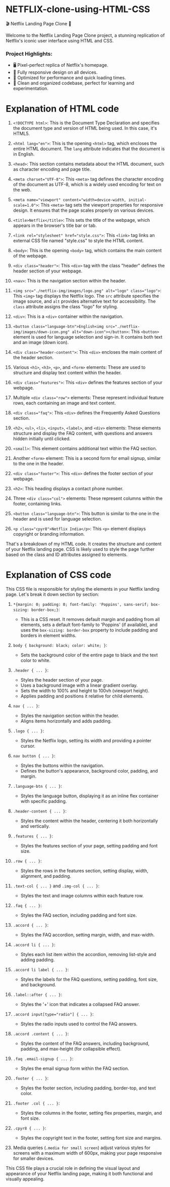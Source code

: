 # NETFLIX-clone-using-HTML-CSS
🎬 Netflix Landing Page Clone 🍿

Welcome to the Netflix Landing Page Clone project, a stunning replication of Netflix's iconic user interface using HTML and CSS.

### Project Highlights:
- 🖥️ Pixel-perfect replica of Netflix's homepage.
- 📱 Fully responsive design on all devices.
- 🚀 Optimized for performance and quick loading times.
- 🧩 Clean and organized codebase, perfect for learning and experimentation.

# Explanation of HTML code
1. `<!DOCTYPE html>`: This is the Document Type Declaration and specifies the document type and version of HTML being used. In this case, it's HTML5.

2. `<html lang="en">`: This is the opening `<html>` tag, which encloses the entire HTML document. The `lang` attribute indicates that the document is in English.

3. `<head>`: This section contains metadata about the HTML document, such as character encoding and page title.

4. `<meta charset="UTF-8">`: This `<meta>` tag defines the character encoding of the document as UTF-8, which is a widely used encoding for text on the web.

5. `<meta name="viewport" content="width=device-width, initial-scale=1.0">`: This `<meta>` tag sets the viewport properties for responsive design. It ensures that the page scales properly on various devices.

6. `<title>Netflix</title>`: This sets the title of the webpage, which appears in the browser's title bar or tab.

7. `<link rel="stylesheet" href="style.css">`: This `<link>` tag links an external CSS file named "style.css" to style the HTML content.

8. `<body>`: This is the opening `<body>` tag, which contains the main content of the webpage.

9. `<div class="header">`: This `<div>` tag with the class "header" defines the header section of your webpage.

10. `<nav>`: This is the navigation section within the header.

11. `<img src="./netflix-img/images/logo.png" alt="logo" class="logo">`: This `<img>` tag displays the Netflix logo. The `src` attribute specifies the image source, and `alt` provides alternative text for accessibility. The `class` attribute assigns the class "logo" for styling.

12. `<div>`: This is a `<div>` container within the navigation.

13. `<button class="language-btn">English<img src="./netflix-img/images/down-icon.png" alt="down-icon"></button>`: This `<button>` element is used for language selection and sign-in. It contains both text and an image (down icon).

14. `<div class="header-content">`: This `<div>` encloses the main content of the header section.

15. Various `<h1>`, `<h3>`, `<p>`, and `<form>` elements: These are used to structure and display text content within the header.

16. `<div class="features">`: This `<div>` defines the features section of your webpage.

17. Multiple `<div class="row">` elements: These represent individual feature rows, each containing an image and text content.

18. `<div class="faq">`: This `<div>` defines the Frequently Asked Questions section.

19. `<h2>`, `<ul>`, `<li>`, `<input>`, `<label>`, and `<div>` elements: These elements structure and display the FAQ content, with questions and answers hidden initially until clicked.

20. `<small>`: This element contains additional text within the FAQ section.

21. Another `<form>` element: This is a second form for email signup, similar to the one in the header.

22. `<div class="footer">`: This `<div>` defines the footer section of your webpage.

23. `<h2>`: This heading displays a contact phone number.

24. Three `<div class="col">` elements: These represent columns within the footer, containing links.

25. `<button class="language-btn">`: This button is similar to the one in the header and is used for language selection.

26. `<p class="cpyr8">Netflix India</p>`: This `<p>` element displays copyright or branding information.

That's a breakdown of my HTML code. It creates the structure and content of your Netflix landing page. CSS is likely used to style the page further based on the class and ID attributes assigned to elements.


# Explanation of CSS code
This CSS file is responsible for styling the elements in your Netflix landing page. Let's break it down section by section:

1. `*{margin: 0; padding: 0; font-family: 'Poppins', sans-serif; box-sizing: border-box;}`:
   - This is a CSS reset. It removes default margin and padding from all elements, sets a default font-family to 'Poppins' (if available), and uses the `box-sizing: border-box` property to include padding and borders in element widths.

2. `body { background: black; color: white; }`:
   - Sets the background color of the entire page to black and the text color to white.

3. `.header { ... }`:
   - Styles the header section of your page.
   - Uses a background image with a linear gradient overlay.
   - Sets the width to 100% and height to 100vh (viewport height).
   - Applies padding and positions it relative for child elements.

4. `nav { ... }`:
   - Styles the navigation section within the header.
   - Aligns items horizontally and adds padding.

5. `.logo { ... }`:
   - Styles the Netflix logo, setting its width and providing a pointer cursor.

6. `nav button { ... }`:
   - Styles the buttons within the navigation.
   - Defines the button's appearance, background color, padding, and margin.

7. `.language-btn { ... }`:
   - Styles the language button, displaying it as an inline flex container with specific padding.

8. `.header-content { ... }`:
   - Styles the content within the header, centering it both horizontally and vertically.

9. `.features { ... }`:
   - Styles the features section of your page, setting padding and font size.

10. `.row { ... }`:
    - Styles the rows in the features section, setting display, width, alignment, and padding.

11. `.text-col { ... }` and `.img-col { ... }`:
    - Styles the text and image columns within each feature row.

12. `.faq { ... }`:
    - Styles the FAQ section, including padding and font size.

13. `.accord { ... }`:
    - Styles the FAQ accordion, setting margin, width, and max-width.

14. `.accord li { ... }`:
    - Styles each list item within the accordion, removing list-style and adding padding.

15. `.accord li label { ... }`:
    - Styles the labels for the FAQ questions, setting padding, font size, and background.

16. `.label::after { ... }`:
    - Styles the '+' icon that indicates a collapsed FAQ answer.

17. `.accord input[type="radio"] { ... }`:
    - Styles the radio inputs used to control the FAQ answers.

18. `.accord .content { ... }`:
    - Styles the content of the FAQ answers, including background, padding, and max-height (for collapsible effect).

19. `.faq .email-signup { ... }`:
    - Styles the email signup form within the FAQ section.

20. `.footer { ... }`:
    - Styles the footer section, including padding, border-top, and text color.

21. `.footer .col { ... }`:
    - Styles the columns in the footer, setting flex properties, margin, and font size.

22. `.cpyr8 { ... }`:
    - Styles the copyright text in the footer, setting font size and margins.

23. Media queries (`.media for small screen`) adjust various styles for screens with a maximum width of 600px, making your page responsive for smaller devices.

This CSS file plays a crucial role in defining the visual layout and appearance of your Netflix landing page, making it both functional and visually appealing.


